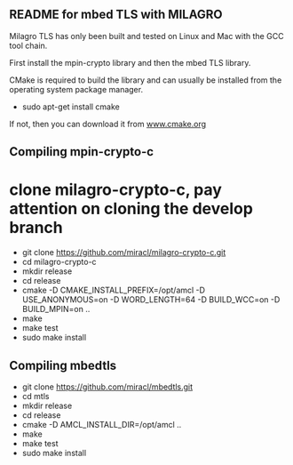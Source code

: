 <h2>README for mbed TLS with MILAGRO</h2>

Milagro TLS  has only been built and tested on Linux and Mac with the GCC tool chain.

First install the mpin-crypto library and then the mbed TLS library.

CMake is required to build the library and can usually be installed from
the operating system package manager. 

<ul type="disc">
  <li>sudo apt-get install cmake</li>
</ul>

If not, then you can download it from www.cmake.org


<h2>Compiling mpin-crypto-c</h2>

# clone milagro-crypto-c, pay attention on cloning the develop branch
- git clone https://github.com/miracl/milagro-crypto-c.git
- cd milagro-crypto-c
- mkdir release
- cd release
- cmake -D CMAKE_INSTALL_PREFIX=/opt/amcl -D USE_ANONYMOUS=on -D WORD_LENGTH=64 -D BUILD_WCC=on  -D BUILD_MPIN=on  ..
- make
- make test
- sudo make install


<h2>Compiling mbedtls</h2>

- git clone https://github.com/miracl/mbedtls.git
- cd mtls
- mkdir release
- cd release
- cmake -D AMCL_INSTALL_DIR=/opt/amcl ..
- make
- make test
- sudo make install

